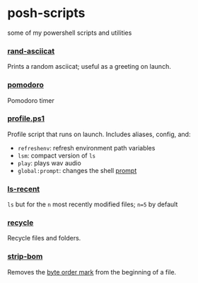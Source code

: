 # posh-scripts
some of my powershell scripts and utilities

### [rand-asciicat](https://github.com/dulldesk/rand-asciicat)

Prints a random asciicat; useful as a greeting on launch.

### [pomodoro](https://gist.github.com/dulldesk/95060d14da1238d6eed9676b8d215d24)

Pomodoro timer

### [profile.ps1](./Microsoft.PowerShell_profile.ps1)

Profile script that runs on launch. Includes aliases, config, and:
* `refreshenv`: refresh environment path variables
* `lsm`: compact version of `ls`
* `play`: plays wav audio
* `global:prompt`: changes the shell [prompt](https://learn.microsoft.com/en-us/powershell/module/microsoft.powershell.core/about/about_prompts)


### [ls-recent](./ls-recent.ps1)

`ls` but for the `n` most recently modified files; `n=5` by default

### [recycle](./recycle.ps1)

Recycle files and folders.

### [strip-bom](./strip-bom.ps1)

Removes the [byte order mark](https://en.wikipedia.org/wiki/Byte_order_mark) from the beginning of a file.

